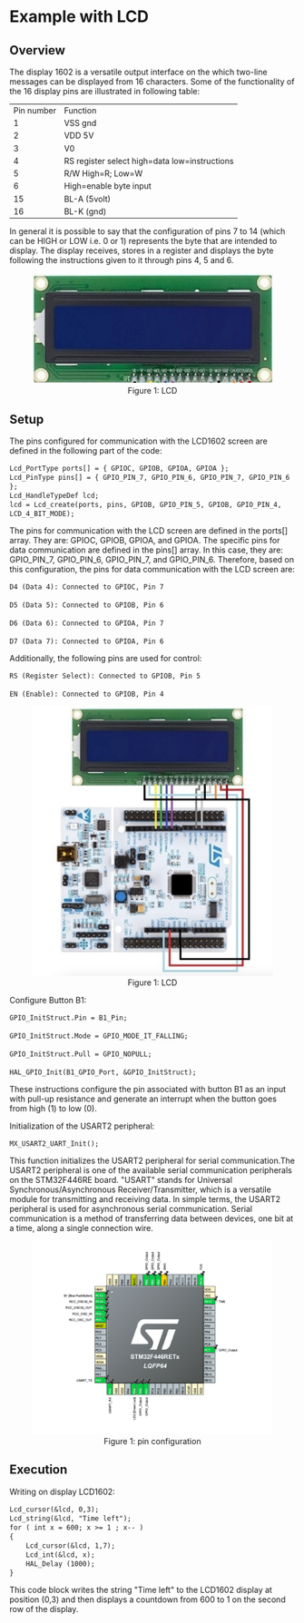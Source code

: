 # Example with LCD



## Overview

The display 1602 is a versatile output interface on the which two-line messages can be displayed from 16 characters.
Some of the functionality of the 16 display pins are illustrated in following table:


<table>
<tr><td>Pin number </td><td>Function </td></tr>
<tr><td>1 </td><td>VSS gnd</td></tr>
<tr><td>2 </td><td>VDD 5V</td></tr>
<tr><td>3 </td><td>V0 </td></tr>
<tr><td>4 </td><td>RS register select high=data low=instructions </td></tr>
<tr><td>5 </td><td>R/W High=R; Low=W </td></tr>
<tr><td>6 </td><td>High=enable byte input </td></tr>
<tr><td>15 </td><td>BL-A (5volt) </td></tr>
<tr><td>16 </td><td>BL-K (gnd) </td></tr>
</table>


In general it is possible to say that the configuration of pins 7 to 14 (which can be HIGH or LOW i.e. 0 or 1) represents the byte that are intended to display. The display receives, stores in a register and displays the byte following the instructions given to it through pins 4, 5 and 6.

<figure align="center">
    <img src="Immages/lcd.png" width="580"
         alt="Figure 1: LCD">
    <figcaption>Figure 1: LCD</figcaption>
</figure>



## Setup

The pins configured for communication with the LCD1602 screen are defined in the following part of the code:


    Lcd_PortType ports[] = { GPIOC, GPIOB, GPIOA, GPIOA };
    Lcd_PinType pins[] = { GPIO_PIN_7, GPIO_PIN_6, GPIO_PIN_7, GPIO_PIN_6 };
    Lcd_HandleTypeDef lcd;
    lcd = Lcd_create(ports, pins, GPIOB, GPIO_PIN_5, GPIOB, GPIO_PIN_4, LCD_4_BIT_MODE);
   

The pins for communication with the LCD screen are defined in the ports[] array. They are: GPIOC, GPIOB, GPIOA, and GPIOA.
The specific pins for data communication are defined in the pins[] array. In this case, they are: GPIO_PIN_7, GPIO_PIN_6, GPIO_PIN_7, and GPIO_PIN_6.
Therefore, based on this configuration, the pins for data communication with the LCD screen are:

    D4 (Data 4): Connected to GPIOC, Pin 7

    D5 (Data 5): Connected to GPIOB, Pin 6

    D6 (Data 6): Connected to GPIOA, Pin 7

    D7 (Data 7): Connected to GPIOA, Pin 6

Additionally, the following pins are used for control:

    RS (Register Select): Connected to GPIOB, Pin 5

    EN (Enable): Connected to GPIOB, Pin 4



<figure align="center">
    <img src="Immages/lcd_wiring_nucleo.png" width="580"
         alt="Figure 1: LCD">
    <figcaption>Figure 1: LCD</figcaption>
</figure>

Configure Button B1:

    GPIO_InitStruct.Pin = B1_Pin;
    
    GPIO_InitStruct.Mode = GPIO_MODE_IT_FALLING;
    
    GPIO_InitStruct.Pull = GPIO_NOPULL;
    
    HAL_GPIO_Init(B1_GPIO_Port, &GPIO_InitStruct);

These instructions configure the pin associated with button B1 as an input with pull-up resistance and generate an interrupt when the button goes from high (1) to low (0).

Initialization of the USART2 peripheral:

    MX_USART2_UART_Init();

This function initializes the USART2 peripheral for serial communication.The USART2 peripheral is one of the available serial communication peripherals on the STM32F446RE board. "USART" stands for Universal Synchronous/Asynchronous Receiver/Transmitter, which is a versatile module for transmitting and receiving data.
In simple terms, the USART2 peripheral is used for asynchronous serial communication. Serial communication is a method of transferring data between devices, one bit at a time, along a single connection wire.


<figure align="center">
    <img src="Immages/pin_config_zoomed.png" width="580"
         alt="Figure 1: pin">
    <figcaption>Figure 1: pin configuration</figcaption>
</figure>


## Execution
Writing on display LCD1602:


    Lcd_cursor(&lcd, 0,3);
    Lcd_string(&lcd, "Time left");
    for ( int x = 600; x >= 1 ; x-- )
    {
        Lcd_cursor(&lcd, 1,7);
        Lcd_int(&lcd, x);
        HAL_Delay (1000);
    }

This code block writes the string "Time left" to the LCD1602 display at position (0,3) and then displays a countdown from 600 to 1 on the second row of the display.
